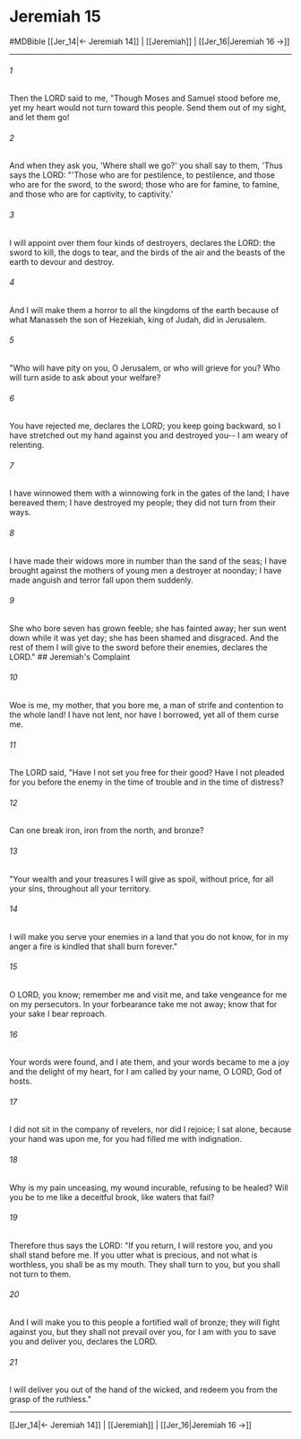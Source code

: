 # Jeremiah 15
#MDBible
[[Jer_14|← Jeremiah 14]] | [[Jeremiah]] | [[Jer_16|Jeremiah 16 →]]

***

###### 1 
Then the LORD said to me, "Though Moses and Samuel stood before me, yet my heart would not turn toward this people. Send them out of my sight, and let them go! 

###### 2 
And when they ask you, 'Where shall we go?' you shall say to them, 'Thus says the LORD: "'Those who are for pestilence, to pestilence, and those who are for the sword, to the sword; those who are for famine, to famine, and those who are for captivity, to captivity.' 

###### 3 
I will appoint over them four kinds of destroyers, declares the LORD: the sword to kill, the dogs to tear, and the birds of the air and the beasts of the earth to devour and destroy. 

###### 4 
And I will make them a horror to all the kingdoms of the earth because of what Manasseh the son of Hezekiah, king of Judah, did in Jerusalem. 

###### 5 
"Who will have pity on you, O Jerusalem, or who will grieve for you? Who will turn aside to ask about your welfare? 

###### 6 
You have rejected me, declares the LORD; you keep going backward, so I have stretched out my hand against you and destroyed you-- I am weary of relenting. 

###### 7 
I have winnowed them with a winnowing fork in the gates of the land; I have bereaved them; I have destroyed my people; they did not turn from their ways. 

###### 8 
I have made their widows more in number than the sand of the seas; I have brought against the mothers of young men a destroyer at noonday; I have made anguish and terror fall upon them suddenly. 

###### 9 
She who bore seven has grown feeble; she has fainted away; her sun went down while it was yet day; she has been shamed and disgraced. And the rest of them I will give to the sword before their enemies, declares the LORD." ## Jeremiah's Complaint 

###### 10 
Woe is me, my mother, that you bore me, a man of strife and contention to the whole land! I have not lent, nor have I borrowed, yet all of them curse me. 

###### 11 
The LORD said, "Have I not set you free for their good? Have I not pleaded for you before the enemy in the time of trouble and in the time of distress? 

###### 12 
Can one break iron, iron from the north, and bronze? 

###### 13 
"Your wealth and your treasures I will give as spoil, without price, for all your sins, throughout all your territory. 

###### 14 
I will make you serve your enemies in a land that you do not know, for in my anger a fire is kindled that shall burn forever." 

###### 15 
O LORD, you know; remember me and visit me, and take vengeance for me on my persecutors. In your forbearance take me not away; know that for your sake I bear reproach. 

###### 16 
Your words were found, and I ate them, and your words became to me a joy and the delight of my heart, for I am called by your name, O LORD, God of hosts. 

###### 17 
I did not sit in the company of revelers, nor did I rejoice; I sat alone, because your hand was upon me, for you had filled me with indignation. 

###### 18 
Why is my pain unceasing, my wound incurable, refusing to be healed? Will you be to me like a deceitful brook, like waters that fail? 

###### 19 
Therefore thus says the LORD: "If you return, I will restore you, and you shall stand before me. If you utter what is precious, and not what is worthless, you shall be as my mouth. They shall turn to you, but you shall not turn to them. 

###### 20 
And I will make you to this people a fortified wall of bronze; they will fight against you, but they shall not prevail over you, for I am with you to save you and deliver you, declares the LORD. 

###### 21 
I will deliver you out of the hand of the wicked, and redeem you from the grasp of the ruthless." 

***

[[Jer_14|← Jeremiah 14]] | [[Jeremiah]] | [[Jer_16|Jeremiah 16 →]]
